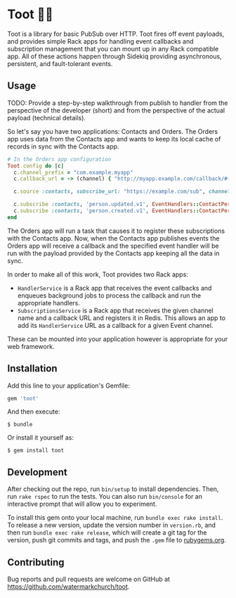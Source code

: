 # Toot 📯💨

Toot is a library for basic PubSub over HTTP. Toot fires off event
payloads, and provides simple Rack apps for handling event callbacks and
subscription management that you can mount up in any Rack compatible
app. All of these actions happen through Sidekiq providing asynchronous,
persistent, and fault-tolerant events.

## Usage

TODO: Provide a step-by-step walkthrough from publish to handler from
the perspective of the developer (short) and from the perspective of the
actual payload (technical details).

So let's say you have two applications: Contacts and Orders. The Orders
app uses data from the Contacts app and wants to keep its local cache of
records in sync with the Contacts app.

```ruby
# In the Orders app configuration
Toot.config do |c|
  c.channel_prefix = "com.example.myapp"
  c.callback_url = -> (channel) { "http://myapp.example.com/callback/#{channel}" }

  c.source :contacts, subscribe_url: "https://example.com/sub", channel_prefix: "com.example.contacts"

  c.subscribe :contacts, 'person.updated.v1', EventHandlers::ContactPersonUpdated
  c.subscribe :contacts, 'person.created.v1', EventHandlers::ContactPersonCreated
end
```

The Orders app will run a task that causes it to register these
subscriptions with the Contacts app. Now, when the Contacts app
publishes events the Orders app will receive a callback and the
specified event handler will be run with the payload provided by the
Contacts app keeping all the data in sync.

In order to make all of this work, Toot provides two Rack apps:

* `HandlerService` is a Rack app that receives the event callbacks and
  enqueues background jobs to process the callback and run the appropriate
  handlers.
* `SubscriptionsService` is a Rack app that receives the given
  channel name and a callback URL and registers it in Redis. This allows
  an app to add its `HandlerService` URL as a callback for a given Event
  channel.

These can be mounted into your application however is appropriate for
your web framework.

## Installation

Add this line to your application's Gemfile:

```ruby
gem 'toot'
```

And then execute:

    $ bundle

Or install it yourself as:

    $ gem install toot

## Development

After checking out the repo, run `bin/setup` to install dependencies.
Then, run `rake rspec` to run the tests. You can also run `bin/console`
for an interactive prompt that will allow you to experiment.

To install this gem onto your local machine, run `bundle exec rake
install`. To release a new version, update the version number in
`version.rb`, and then run `bundle exec rake release`, which will create
a git tag for the version, push git commits and tags, and push the
`.gem` file to [rubygems.org](https://rubygems.org).

## Contributing

Bug reports and pull requests are welcome on GitHub at https://github.com/watermarkchurch/toot.

